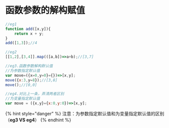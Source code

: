 # 函数参数的解构赋值



```javascript
//eg1
function add([x,y]){
    return x + y;
}
add([1,3]);//4

//eg2
[[1,2],[3,4]].map(([a,b])=>a+b);//[3,7]

//eg3.函数参数解构默认值
//为参数指定默认值
var move=({x=0,y=0}={})=>[x,y];
move({x:3,y=8});//[3,8]
move();//[0,0]

//eg4.对比上一条，弄清两者区别
//为变量指定默认值
var move = ({x,y}={x:0,y:0})=>[x,y];

```

{% hint style="danger" %}
注意：为参数指定默认值和为变量指定默认值的区别（**eg3 VS eg4**）
{% endhint %}



